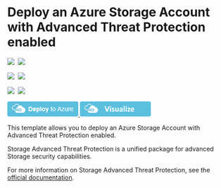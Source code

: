 # Deploy an Azure Storage Account with Advanced Threat Protection enabled

<IMG SRC="https://azbotstorage.blob.core.windows.net/badges/201-storage-advanced-threat-protection-create/PublicLastTestDate.svg" />&nbsp;
<IMG SRC="https://azbotstorage.blob.core.windows.net/badges/201-storage-advanced-threat-protection-create/PublicDeployment.svg" />&nbsp;

<IMG SRC="https://azbotstorage.blob.core.windows.net/badges/201-storage-advanced-threat-protection-create/FairfaxLastTestDate.svg" />&nbsp;
<IMG SRC="https://azbotstorage.blob.core.windows.net/badges/201-storage-advanced-threat-protection-create/FairfaxDeployment.svg" />&nbsp;

<IMG SRC="https://azbotstorage.blob.core.windows.net/badges/201-storage-advanced-threat-protection-create/BestPracticeResult.svg" />&nbsp;
<IMG SRC="https://azbotstorage.blob.core.windows.net/badges/201-storage-advanced-threat-protection-create/CredScanResult.svg" />&nbsp;

<a href="https://portal.azure.com/#create/Microsoft.Template/uri/https%3A%2F%2Fraw.githubusercontent.com%2FAzure%2Fazure-quickstart-templates%2Fmaster%2F201-storage-advanced-threat-protection-create%2Fazuredeploy.json" target="_blank">
    <img src="https://raw.githubusercontent.com/Azure/azure-quickstart-templates/master/1-CONTRIBUTION-GUIDE/images/deploytoazure.png"/>
</a>
<a href="http://armviz.io/#/?load=https://raw.githubusercontent.com/Azure/azure-quickstart-templates/master/201-storage-advanced-threat-protection-create/azuredeploy.json" target="_blank">
    <img src="https://raw.githubusercontent.com/Azure/azure-quickstart-templates/master/1-CONTRIBUTION-GUIDE/images/visualizebutton.png"/>
</a>

This template allows you to deploy an Azure Storage Account with Advanced Threat Protection enabled.

Storage Advanced Threat Protection is a unified package for advanced Storage security capabilities.

For more information on Storage Advanced Threat Protection, see the [official documentation]( https://docs.microsoft.com/en-us/azure/storage/common/storage-advanced-threat-protection).
